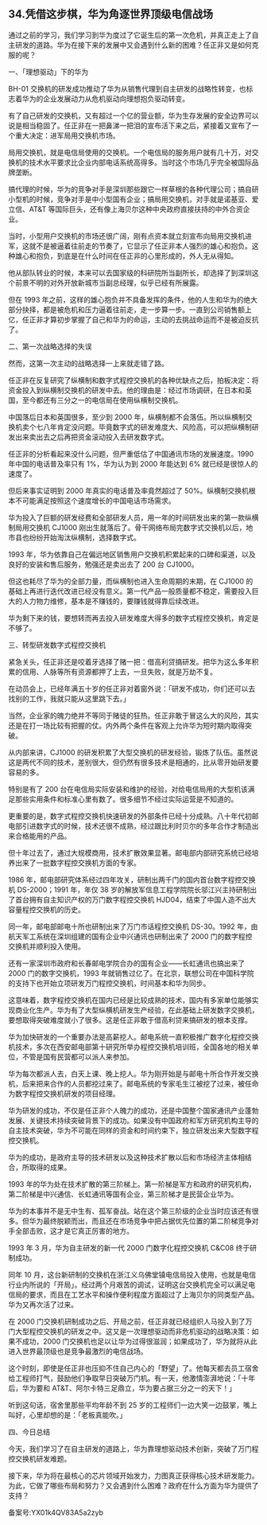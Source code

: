 ## 34.凭借这步棋，华为角逐世界顶级电信战场
通过之前的学习，我们学习到华为度过了它诞生后的第一次危机，并真正走上了自主研发的道路。华为在接下来的发展中又会遇到什么新的困难？任正非又是如何克服的呢？


一、「理想驱动」下的华为


BH-01 交换机的研发成功推动了华为从销售代理到自主研发的战略性转变，也标志着华为的企业发展动力从危机驱动向理想抱负驱动转变。


有了自己研发的交换机，又有超过一个亿的营业额，华为生存发展的安全边界可以说是相当稳固了。任正非在一把鼻涕一把泪的宣布活下来之后，紧接着又宣布了一个重大决定：进军局用交换机市场。


局用交换机，就是电信局使用的交换机。一个电信局的服务用户就有几十万，对交换机的技术水平要求比企业内部电话系统高得多。当时这个市场几乎完全被国际品牌垄断。


搞代理的时候，华为的竞争对手是深圳那些跟它一样草根的各种代理公司；搞自研小型机的时候，竞争对手是中小型国有企业；搞局用交换机，对手就是诺基亚、爱立信、AT&T 等国际巨头，还有像上海贝尔这种中央政府直接扶持的中外合资企业。


当时，小型用户交换机的市场还很广阔，刚有点资本就立刻宣布向局用交换机进军，这就不是被逼着往前走的节奏了，它显示了任正非本人强烈的雄心和抱负。这种雄心和抱负，到底是在什么时间在任正非的心里形成的，外人无从得知。


他从部队转业的时候，本来可以去国家级的科研院所当副所长，却选择了到深圳这个前景不明的对外开放新城市当副总经理，似乎已经有所展露。


但在 1993 年之前，这样的雄心抱负并不具备发挥的条件，他的人生和华为的绝大部分抉择，都是被危机和压力逼着往前走，走一步算一步。一直到公司销售额上亿，任正非才算初步掌握了自己和华为的命运，主动的去挑战命运而不是被迫反抗了。


二、第一次战略选择的失误


然而，这第一次主动的战略选择一上来就走错了路。


任正非在反复研究了纵横制和数字式程控交换机的各种优缺点之后，拍板决定：将资金投入到纵横制交换机的研发中去。他的理由是：经过市场调研，在日本和英国，至今都还有三分之一的电信局在使用纵横制交换机。


中国落后日本和英国很多，至少到 2000 年，纵横制都不会落伍。所以纵横制交换机卖个七八年肯定没问题。毕竟数字式的研发难度大、风险高，可以把纵横制研发出来卖出去之后再把资金滚动投入去研发数字式。


任正非的分析看起来没什么问题，但严重低估了中国通讯市场的发展速度。1990 年中国的电话普及率只有 1%，华为认为到 2000 年能达到 6% 就已经是很惊人的速度了。


但后来事实证明到 2000 年真实的电话普及率竟然超过了 50%。纵横制交换机根本不可能满足按照这个速度增长的中国电话市场需求。


华为投入了巨额的研发经费和全部研发人员，用一年的时间研发出来的第一款纵横制局用交换机 CJ1000 刚出生就落后了。骨干网络布局完数字式交换机以后，地市县也纷纷开始淘汰纵横制，选择数字式。


1993 年，华为依靠自己在偏远地区销售用户交换机积累起来的口碑和渠道，以及良好的安装和售后服务，勉强还是卖出去了 200 台 CJ1000。


但这也耗尽了华为的全部力量，而纵横制也进入生命周期的末期，在 CJ1000 的基础上再进行迭代改进已经没有意义。第一代产品一般质量都不稳定，需要投入巨大的人力物力维修，基本是不赚钱的，要赚钱就得靠后续改进。


华为剩下来的钱，要想转而再去投入研发难度大得多的数字式程控交换机，肯定是不够了。


三、转型研发数字式程控交换机


紧急关头，任正非还是咬着牙选择了赌一把：借高利贷搞研发。把华为这么多年积累的信用、人脉等所有资源都押了上去，一旦失败，就是万劫不复。


在动员会上，已经年满五十岁的任正非对着窗外说：「研发不成功，你们还可以去找别的工作，我就只能从这里跳下去。」


当然，企业家的魄力绝并不等同于赌徒的狂热。任正非敢于冒这么大的风险，其实还是在打一场比较有把握的仗。内外两个条件在客观上允许华为短时期内取得突破。


从内部来讲，CJ1000 的研发积累了大型交换机的研发经验，锻炼了队伍。虽然说这是两代不同的技术，差别很大，但仍然有很多技术是相通的，比从零开始研发要容易的多。


特别是有了 200 台在电信局实际安装和维护的经验，对给电信局用的大型机该满足那些实用条件和标准心里有数了。很多细节不经过实际运营是不知道的。


更重要的是，数字式程控交换机快速研发的外部条件已经十分成熟。八十年代初邮电部引进数字式的时候，技术还很不成熟，经过跟比利时贝尔的多年合作才制造出来合格能用的产品。


但十年过去了，通过大规模商用，技术扩散效果显著。邮电部内部研究系统已经培养出来了一批数字程控交换机方面的专家。


1986 年，邮电部研究体系经过四年攻关，研制出两千门的国内首台数字程控交换机 DS-2000；1991 年，年仅 38 岁的解放军信息工程学院院长邬江兴主持研制出了首台拥有自主知识产权的万门数字程控交换机 HJD04，结束了中国人造不出大容量程控交换机的历史。


同一年，邮电部邮电十所也研制出来了万门市话程控交换机 DS-30。1992 年，由航天军工系统在深圳组建的国有企业中兴通讯也研制出来了 2000 门的数字程控交换机并顺利投入使用。


还有一家深圳市政府和长春邮电学院合办的国有企业——长虹通讯也搞出来了 2000 门的数字交换机，1993 年就销售过亿了。在北京，联想公司在中国科学院的支持下也开始立项研发万门程控交换机，时间基本和华为同步。


这意味着，数字程控交换机在国内已经是比较成熟的技术，国内有多家单位能够实现商业化生产。华为有了大型纵横机研发生产经验，在此基础上研发数字交换机，要想取得突破难度就小了很多。这是任正非敢于借高利贷来搞研发的根本支撑。


华为加快研发的一个重要办法是高薪挖人。邮电系统一直积极推广数字化程控交换机技术，多次在西安邮电部第十研究所举办程控交换机培训班，全国各地的相关单位，不管是国有民营都可以派人来参加。


华为每次都派人去，白天上课、晚上挖人。华为刚开始是与邮电十所合作开发交换机，后来把来合作的人员都挖过来了。邮电系统的专家毛生江被挖了过来，被任命为数字程控交换机研发的项目经理。


华为研发的成功，不仅是任正非个人魄力的成功，还是中国整个国家通讯产业蓬勃发展、关键技术持续突破背景下的成功。如果没有中国政府和军方研究机构主导的自主技术突破，华为不可能在同样的资金和时间约束下，独立研发出来大型数字程控交换机。


华为的成功，是政府主导的技术研发以及这种技术扩散以后和市场经济主体相结合，所取得的成果。


1993 年的华为处在技术扩散的第三阶梯上。第一阶梯是军方和政府的研究机构，第二阶梯是中兴通信、长虹通讯等国有企业，第三阶梯才是民营企业华为。


华为的本事并不是无中生有、孤军奋战。站在这个第三阶级的企业当时应该还有很多。但华为最终脱颖而出，而且还在市场竞争中把占据优先位置的第二阶梯竞争对手全部击败，这才是它真正厉害的地方。


1993 年 3 月，华为自主研发的新一代 2000 门数字化程控交换机 C&C08 终于研制成功。


同年 10 月，这台新研制的交换机在浙江义乌佛堂镇电信局投入使用，也就是电信行业内所说的「开局」。经过两个月艰苦的调试，证明这台交换机完全可以满足电信局的要求，而且在工艺水平和操作便利程度方面超过了上海贝尔的同类型产品。华为又再次活了过来。


在 2000 门交换机研制成功之后、开局之前，任正非就已经组织人马投入到了万门大型程控交换机的研发之中。这又是一次理想驱动而非危机驱动的战略决策：如果不成功，2000 门交换机也足以让华为过得很滋润；如果成功了，华为就将从此进入世界最顶级也是竞争最激烈的电信战场。


这个时刻，即使是任正非也压抑不住自己内心的「野望」了。他每天都去员工宿舍给工程师打气，鼓励他们争取早日突破万门机。有一天，他激情澎湃地说：「十年后，华为要和 AT&T、阿尔卡特三足鼎立，华为要占据三分之一的天下！」


听到这句话，宿舍里那些平均年龄不到 25 岁的工程师们一边大笑一边鼓掌，嘴上叫好，心里却想的是：「老板真能吹。」


四、今日总结


今天，我们学习了在自主研发的道路上，华为靠理想驱动技术创新，突破了万门程控交换机研发难题。


接下来，华为将在最核心的芯片领域开始发力，力图真正获得核心技术研发能力。为此，它做了哪些布局和努力？又会遇到什么困难？政府在什么方面为华为提供了支持？


备案号:YX01k4QV83A5a2zyb

